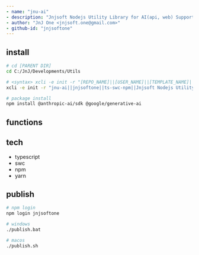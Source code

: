```yaml
---
- name: "jnu-ai"
- description: "Jnjsoft Nodejs Utility Library for AI(api, web) Support Functions in Typescript"
- author: "JnJ One <jnjsoft.one@gmail.com>"
- github-id: "jnjsoftone"
---
```


## install

```sh
# cd [PARENT DIR]
cd C:/JnJ/Developments/Utils

# <syntax> xcli -e init -r "[REPO_NAME]||[USER_NAME]||[TEMPLATE_NAME]||[DESCRIPTION]"
xcli -e init -r "jnu-ai||jnjsoftone||ts-swc-npm||Jnjsoft Nodejs Utility Library for AI(api, web) Support Functions in Typescript"

# package install
npm install @anthropic-ai/sdk @google/generative-ai
```
## functions


## tech

- typescript
- swc
- npm
- yarn

## publish

```sh
# npm login
npm login jnjsoftone

# windows
./publish.bat

# macos
./publish.sh
```
